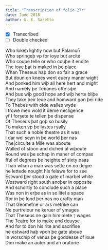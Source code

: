 ```yaml
---
title: "Transcription of folio 27r"
date: June 2018
author: G. E. Saretto
---
```


- [x] Transcribed
- [ ] Double checked

Who lokeþ lightly now but Palamon̄  
Who springeþ vp for ioye but arcite  
Who couþe telle or who couþe it endite  
The ioye þat is maked in þe place  
Whan Theseus haþ don so fair a grace  
But doun on knees went euery maner wight  
And þonked him wiþ all here hert and might  
And namely þe Tebanes ofte siþe  
And þus wiþ good hope and wiþ herte bliþe  
They take þeir leue and homward gon þei ride  
To Thebes with olde walles wyde  
I trowe men wold it deme necligence  
yf I forȝete te tellen þe dispense  
Of Theseus þat goþ so busily  
To maken vp þe lystes ryally  
That such a noble theatre as it was  
I dar wel seyn in þe world þer nas  
The|circuite a Mile was aboute  
Walled of stoon and diched al wiþoute  
Round was þe schap in maner of compas  
ﬀul of degrees þe heighte of sixty paas  
Than whan a man was sette on oo degre  
he lettede nought his felawe for to see  
Estward þer stood a gate of marbel white  
Westward right south anoþer in opposite  
And schortly to conclude such a place  
Was non in erþe as in so litel a space  
ﬀor in þe lond þer nas no crafty man  
That Geometrie or ars metrike can  
Ne purtreiour ne keruer of ymages  
That Theseus ne gain him mete ⁊ wages  
The Teatre for to make and deuyse  
And for to don his rite and sacrifise  
he estward haþ vpon þe gate aboue  
In worschip of venus þe goddesse of loue  
Don make an auter and an oratorie  
